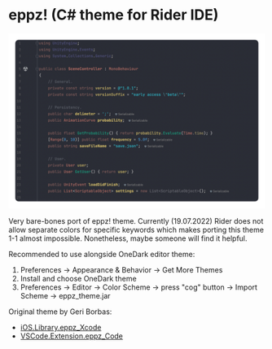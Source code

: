 # eppz! (C# theme for Rider IDE)

![theme_screenshot](screenshot.png)


Very bare-bones port of eppz! theme. Currently (19.07.2022) Rider does not allow separate colors for specific keywords which makes porting this theme 1-1 almost impossible. Nonetheless, maybe someone will find it helpful.

Recommended to use alongside OneDark editor theme:
1. Preferences -> Appearance & Behavior -> Get More Themes
2. Install and choose OneDark theme
3. Preferences -> Editor -> Color Scheme -> press "cog" button -> Import Scheme -> eppz_theme.jar


Original theme by Geri Borbas:
- [iOS.Library.eppz_Xcode](https://github.com/Geri-Borbas/iOS.Library.eppz_Xcode)
- [VSCode.Extension.eppz_Code](https://github.com/Geri-Borbas/VSCode.Extension.eppz_Code) 
